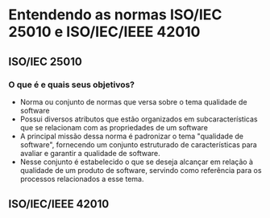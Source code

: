 # Entendendo as normas ISO/IEC 25010 e ISO/IEC/IEEE 42010 

## ISO/IEC 25010
### O que é e quais seus objetivos?
* Norma ou conjunto de normas que versa sobre o tema qualidade de software
* Possui diversos atributos que estão organizados em subcaracterísticas que se relacionam com as propriedades de um software
* A principal missão dessa norma é padronizar o tema "qualidade de software", fornecendo um conjunto estruturado de características para avaliar e garantir a qualidade de software.
* Nesse conjunto é estabelecido o que se deseja alcançar em relação à qualidade de um produto de software, servindo como referência para os processos relacionados a esse tema.

## ISO/IEC/IEEE 42010